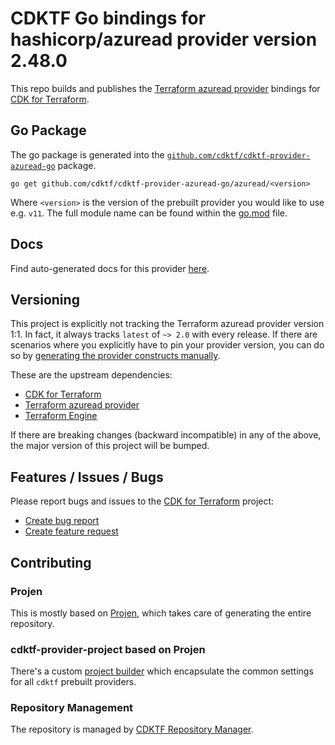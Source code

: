 # CDKTF Go bindings for hashicorp/azuread provider version 2.48.0

This repo builds and publishes the [Terraform azuread provider](https://registry.terraform.io/providers/hashicorp/azuread/2.48.0/docs) bindings for [CDK for Terraform](https://cdk.tf).

## Go Package

The go package is generated into the [`github.com/cdktf/cdktf-provider-azuread-go`](https://github.com/cdktf/cdktf-provider-azuread-go) package.

`go get github.com/cdktf/cdktf-provider-azuread-go/azuread/<version>`

Where `<version>` is the version of the prebuilt provider you would like to use e.g. `v11`. The full module name can be found
within the [go.mod](https://github.com/cdktf/cdktf-provider-azuread-go/blob/main/azuread/go.mod#L1) file.

## Docs

Find auto-generated docs for this provider [here](https://github.com/cdktf/cdktf-provider-azuread/blob/main/docs/API.go.md).


## Versioning

This project is explicitly not tracking the Terraform azuread provider version 1:1. In fact, it always tracks `latest` of `~> 2.0` with every release. If there are scenarios where you explicitly have to pin your provider version, you can do so by [generating the provider constructs manually](https://cdk.tf/imports).

These are the upstream dependencies:

* [CDK for Terraform](https://cdk.tf)
* [Terraform azuread provider](https://registry.terraform.io/providers/hashicorp/azuread/2.48.0)
* [Terraform Engine](https://terraform.io)

If there are breaking changes (backward incompatible) in any of the above, the major version of this project will be bumped.

## Features / Issues / Bugs

Please report bugs and issues to the [CDK for Terraform](https://cdk.tf) project:

* [Create bug report](https://cdk.tf/bug)
* [Create feature request](https://cdk.tf/feature)

## Contributing

### Projen

This is mostly based on [Projen](https://github.com/projen/projen), which takes care of generating the entire repository.

### cdktf-provider-project based on Projen

There's a custom [project builder](https://github.com/cdktf/cdktf-provider-project) which encapsulate the common settings for all `cdktf` prebuilt providers.


### Repository Management

The repository is managed by [CDKTF Repository Manager](https://github.com/cdktf/cdktf-repository-manager/).
